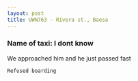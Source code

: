```yaml
---
layout: post
title: UWN763 - Rivera st., Baesa
---
```


### Name of taxi: I dont know

We approached him and he just passed fast

```Refused boarding```
